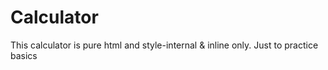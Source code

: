 # Calculator
This calculator is pure html and style-internal &amp; inline only. Just to practice basics
